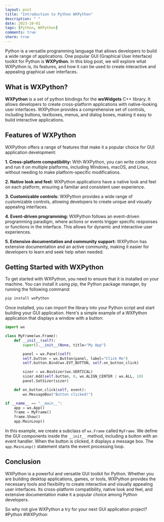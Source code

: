 ```yaml
---
layout: post
title: "Introduction to Python WXPython"
description: " "
date: 2023-10-01
tags: [Python, WXPython]
comments: true
share: true
---
```


Python is a versatile programming language that allows developers to build a wide range of applications. One popular GUI (Graphical User Interface) toolkit for Python is **WXPython**. In this blog post, we will explore what WXPython is, its features, and how it can be used to create interactive and appealing graphical user interfaces.

## What is WXPython?

**WXPython** is a set of python bindings for the **wxWidgets** C++ library. It allows developers to create cross-platform applications with native-looking user interfaces. WXPython provides a comprehensive set of controls, including buttons, textboxes, menus, and dialog boxes, making it easy to build interactive applications.

## Features of WXPython

WXPython offers a range of features that make it a popular choice for GUI application development:

**1. Cross-platform compatibility:** With WXPython, you can write code once and run it on multiple platforms, including Windows, macOS, and Linux, without needing to make platform-specific modifications.

**2. Native look and feel:** WXPython applications have a native look and feel on each platform, ensuring a familiar and consistent user experience.

**3. Customizable controls:** WXPython provides a wide range of customizable controls, allowing developers to create unique and visually appealing interfaces.

**4. Event-driven programming:** WXPython follows an event-driven programming paradigm, where actions or events trigger specific responses or functions in the interface. This allows for dynamic and interactive user experiences.

**5. Extensive documentation and community support:** WXPython has extensive documentation and an active community, making it easier for developers to learn and seek help when needed.

## Getting Started with WXPython

To get started with WXPython, you need to ensure that it is installed on your machine. You can install it using pip, the Python package manager, by running the following command:

```python
pip install wxPython
```

Once installed, you can import the library into your Python script and start building your GUI application. Here's a simple example of a WXPython application that displays a window with a button:

```python
import wx

class MyFrame(wx.Frame):
    def __init__(self):
        super().__init__(None, title="My App")

        panel = wx.Panel(self)
        self.button = wx.Button(panel, label="Click Me")
        self.button.Bind(wx.EVT_BUTTON, self.on_button_click)

        sizer = wx.BoxSizer(wx.VERTICAL)
        sizer.Add(self.button, 0, wx.ALIGN_CENTER | wx.ALL, 10)
        panel.SetSizer(sizer)

    def on_button_click(self, event):
        wx.MessageBox("Button clicked!")

if __name__ == "__main__":
    app = wx.App()
    frame = MyFrame()
    frame.Show()
    app.MainLoop()
```

In this example, we create a subclass of `wx.Frame` called `MyFrame`. We define the GUI components inside the `__init__` method, including a button with an event handler. When the button is clicked, it displays a message box. The `app.MainLoop()` statement starts the event processing loop.

## Conclusion

WXPython is a powerful and versatile GUI toolkit for Python. Whether you are building desktop applications, games, or tools, WXPython provides the necessary tools and flexibility to create interactive and visually appealing user interfaces. Its cross-platform compatibility, native look and feel, and extensive documentation make it a popular choice among Python developers.

So why not give WXPython a try for your next GUI application project? #Python #WXPython